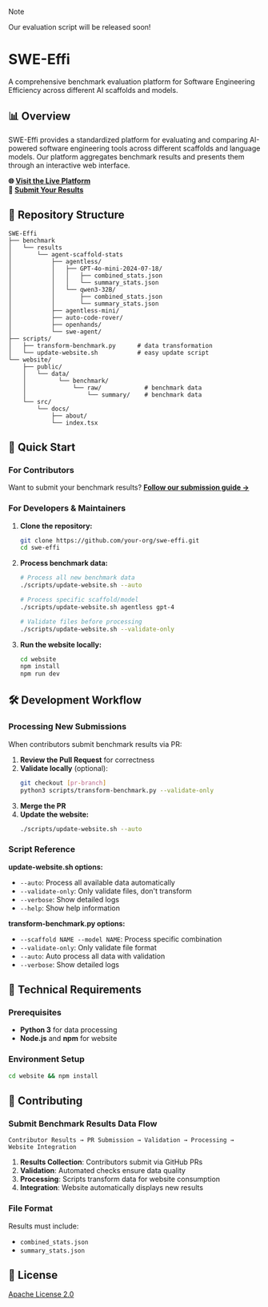 > [!NOTE]
> Our evaluation script will be released soon!

# SWE-Effi

A comprehensive benchmark evaluation platform for Software Engineering Efficiency across different AI scaffolds and models.

## 📊 Overview

SWE-Effi provides a standardized platform for evaluating and comparing AI-powered software engineering tools across different scaffolds and language models. Our platform aggregates benchmark results and presents them through an interactive web interface.

**🌐 [Visit the Live Platform](https://center-for-software-excellence.github.io/SWE-Effi)**  
**📝 [Submit Your Results](https://center-for-software-excellence.github.io/SWE-Effi/about/submit-your-entry)**

## 📁 Repository Structure

```
SWE-Effi
├── benchmark
│   └── results
│       └── agent-scaffold-stats
│           ├── agentless/
│           │   ├── GPT-4o-mini-2024-07-18/
│           │   │   ├── combined_stats.json
│           │   │   └── summary_stats.json
│           │   └── qwen3-32B/
│           │       ├── combined_stats.json
│           │       └── summary_stats.json
│           ├── agentless-mini/
│           ├── auto-code-rover/
│           ├── openhands/
│           └── swe-agent/
├── scripts/
│   ├── transform-benchmark.py      # data transformation
│   └── update-website.sh           # easy update script
└── website/
    ├── public/
    │   └── data/
    │         └── benchmark/
    │             └── raw/            # benchmark data
    │                 └── summary/    # benchmark data
    └── src/
        └── docs/
            ├── about/
            └── index.tsx
```

## 🚀 Quick Start

### For Contributors

Want to submit your benchmark results? **[Follow our submission guide →](https://center-for-software-excellence.github.io/SWE-Effi/about/submit-your-entry)**

### For Developers & Maintainers

1. **Clone the repository:**

   ```bash
   git clone https://github.com/your-org/swe-effi.git
   cd swe-effi
   ```

2. **Process benchmark data:**

   ```bash
   # Process all new benchmark data
   ./scripts/update-website.sh --auto

   # Process specific scaffold/model
   ./scripts/update-website.sh agentless gpt-4

   # Validate files before processing
   ./scripts/update-website.sh --validate-only
   ```

3. **Run the website locally:**
   ```bash
   cd website
   npm install
   npm run dev
   ```

## 🛠 Development Workflow

### Processing New Submissions

When contributors submit benchmark results via PR:

1. **Review the Pull Request** for correctness
2. **Validate locally** (optional):
   ```bash
   git checkout [pr-branch]
   python3 scripts/transform-benchmark.py --validate-only
   ```
3. **Merge the PR**
4. **Update the website:**
   ```bash
   ./scripts/update-website.sh --auto
   ```

### Script Reference

**update-website.sh options:**

- `--auto`: Process all available data automatically
- `--validate-only`: Only validate files, don't transform
- `--verbose`: Show detailed logs
- `--help`: Show help information

**transform-benchmark.py options:**

- `--scaffold NAME --model NAME`: Process specific combination
- `--validate-only`: Only validate file format
- `--auto`: Auto process all data with validation
- `--verbose`: Show detailed logs

## 🔧 Technical Requirements

### Prerequisites

- **Python 3** for data processing
- **Node.js** and **npm** for website

### Environment Setup

```bash
cd website && npm install
```

## 🤝 Contributing

### Submit Benchmark Results Data Flow

```
Contributor Results → PR Submission → Validation → Processing → Website Integration
```

1. **Results Collection**: Contributors submit via GitHub PRs
2. **Validation**: Automated checks ensure data quality
3. **Processing**: Scripts transform data for website consumption
4. **Integration**: Website automatically displays new results

### File Format

Results must include:

- `combined_stats.json`
- `summary_stats.json`

## 📄 License

[Apache License 2.0](./LICENSE)
